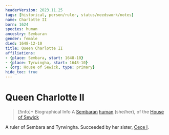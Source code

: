 ```yaml
---
headerVersion: 2023.11.25
tags: [historical, person/ruler, status/needswork/notes]
name: Charlotte II
born: 1624
species: human
ancestry: Sembaran
gender: female
died: 1648-12-10
title: Queen Charlotte II
affiliations:
- {place: Sembara, start: 1648-10}
- {place: Tyrwingha, start: 1648-10}
- {org: House of Sewick, type: primary}
hide_toc: true
---
```

# Queen Charlotte II
>[!info]+ Biographical Info
> A [Sembaran](<../../../gazetteer/greater-sembara/sembara/sembara.md>) [human](<../../../species/humans/humans.md>) (she/her), of the [House of Sewick](<../../../groups/sembaran-noble-houses/house-of-sewick.md>)
> 
> 

A ruler of Sembara and Tyrwingha. Succeeded by her sister, [Cece I](<./cece-i.md>).

